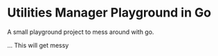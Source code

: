 # Utilities Manager Playground in Go

A small playground project to mess around with go.

... This will get messy